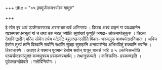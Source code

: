 +++
title = "०५ इषमूर्जमभ्य१र्षाश्वं गामुरु"

+++

हे सोम इषं अन्नं ऊर्जमन्नरसञ्च अस्मभ्यमभ्यर्ष अभिगमय । किञ्च अश्वं वाहनं गां पयःप्रदानेन यज्ञस्यसाधनभूतां गां च तथा उरु महत् ज्योतिः सूर्याख्यं कृणुहि जगदा- लोकनार्थङ्कुरु । किञ्च देवानिन्द्रादीन् मत्सि सोमेन तर्पय मदेर्लटि बहुलञ्छन्दसीति विकर- णस्यलुक् वाक्यभेदादनिघातः । अपिच हेसोम तुभ्यं तानि विश्वानि सर्वाणि रक्षांसि सुषहा सुसहानि अनायासेनैव अभिभवितुं शक्यानि भवन्ति । हिरवधारणे । अतएव हे पवमान पूयमान हेसोम सर्वान् शत्रून् बाधसे जहि ॥ ५ ॥कनिक्रन्तीति पञ्चर्चन्दशमंसूक्तं कण्वपुत्रस्य प्रस्कण्वस्यार्षम् । तथानुक्रम्यते । कनिक्रन्ति- प्रस्कण्वइति । पूर्ववच्छन्दोदेवते । गतोविनियोगः ।